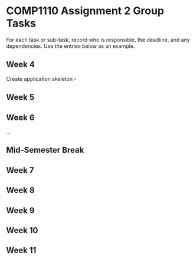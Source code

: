 # COMP1110 Assignment 2 Group Tasks

For each task or sub-task, record who is responsible, the deadline, and any dependencies.
Use the entries below as an example.

## Week 4

Create application skeleton -

## Week 5

## Week 6

...

## Mid-Semester Break

## Week 7

## Week 8

## Week 9

## Week 10

## Week 11
